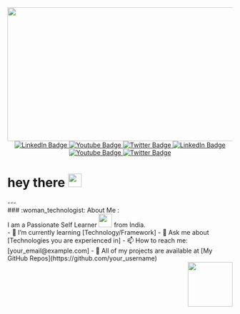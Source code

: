 <div id="header" >
  <img src="https://user-images.githubusercontent.com/74038190/225813708-98b745f2-7d22-48cf-9150-083f1b00d6c9.gif" width="900" height="300"/>
  
</div>
<div id="badges" align='center'>
  <a href="your-linkedin-URL">
    <img src="https://img.shields.io/badge/LinkedIn-blue?style=for-the-badge&logo=linkedin&logoColor=white" alt="LinkedIn Badge"/>
  </a>
  <a href="your-youtube-URL">
    <img src="https://img.shields.io/badge/YouTube-red?style=for-the-badge&logo=youtube&logoColor=white" alt="Youtube Badge"/>
  </a>
  <a href="your-twitter-URL">
    <img src="https://img.shields.io/badge/Twitter-blue?style=for-the-badge&logo=twitter&logoColor=white" alt="Twitter Badge"/>
  </a>
   <a href="your-linkedin-URL">
    <img src="https://img.shields.io/badge/LinkedIn-blue?style=for-the-badge&logo=linkedin&logoColor=white" alt="LinkedIn Badge"/>
  </a>
  <a href="your-youtube-URL">
    <img src="https://img.shields.io/badge/YouTube-red?style=for-the-badge&logo=youtube&logoColor=white" alt="Youtube Badge"/>
  </a>
  <a href="your-twitter-URL">
    <img src="https://img.shields.io/badge/Twitter-blue?style=for-the-badge&logo=twitter&logoColor=white" alt="Twitter Badge"/>
  </a>
</div>

<h1>
  hey there
  <img src="https://media.giphy.com/media/hvRJCLFzcasrR4ia7z/giphy.gif" width="30px"/>
</h1>
<div>
  ---
</div>
<div>### :woman_technologist: About Me :</div>
I am a Passionate Self Learner <img src="https://media.giphy.com/media/WUlplcMpOCEmTGBtBW/giphy.gif" width="30"> from India.
<div>
  <div align="left">
- 🌱 I’m currently learning [Technology/Framework]
- 💬 Ask me about [Technologies you are experienced in]
- 📫 How to reach me: [your_email@example.com]
- 📄 All of my projects are available at [My GitHub Repos](https://github.com/your_username)

  </div>
  <div align="right">
    <img src="https://media.tenor.com/QVC1Nmb9TwUAAAAi/coding.gif" width="100px"/>
  </div>
</div>
<img src="https://komarev.com/ghpvc/?username=your-github-username&style=flat-square&color=blue" alt=""/>
